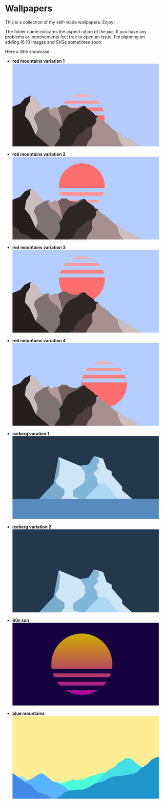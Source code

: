 # Wallpapers

This is a collection of my self-made wallpapers. Enjoy!

The folder name indicates the aspect ration of the `png`. If you have any problems or improvements feel free to open an issue.
I'm planning on adding 16:10 images and SVGs sometimes soon.

Here a little showcase:


- **red mountains variation 1**
![red 1](https://github.com/whzup/wallpapers/blob/master/16_9/red_mountains_16_9_var_1.png)

- **red mountains variation 2**
![red 2](https://github.com/whzup/wallpapers/blob/master/16_9/red_mountains_16_9_var_2.png)

- **red mountains variation 3**
![red 3](https://github.com/whzup/wallpapers/blob/master/16_9/red_mountains_16_9_var_3.png)

- **red mountains variation 4**
![red 4](https://github.com/whzup/wallpapers/blob/master/16_9/red_mountains_16_9_var_4.png)

- **iceberg varation 1**
![iceberg 1](https://github.com/whzup/wallpapers/blob/master/16_9/iceberg_16_9_var_1.png)

- **iceberg variation 2**
![iceberg 2](https://github.com/whzup/wallpapers/blob/master/16_9/iceberg_16_9_var_2.png)

- **80s sun**
![sun](https://github.com/whzup/wallpapers/blob/master/16_9/80s_sun_16_9.png)

- **blue mountains**
![blue mountains](https://github.com/whzup/wallpapers/blob/master/16_9/blue_mountains_16_9.png)


